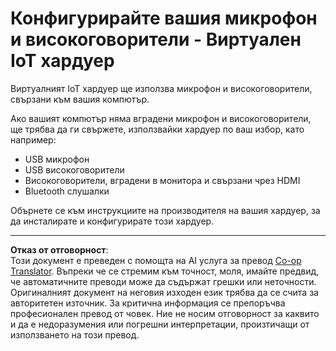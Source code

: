 <!--
CO_OP_TRANSLATOR_METADATA:
{
  "original_hash": "7a65ee743f916276a2848b8a9491feb7",
  "translation_date": "2025-08-28T09:11:10+00:00",
  "source_file": "6-consumer/lessons/1-speech-recognition/virtual-device-microphone.md",
  "language_code": "bg"
}
-->
# Конфигурирайте вашия микрофон и високоговорители - Виртуален IoT хардуер

Виртуалният IoT хардуер ще използва микрофон и високоговорители, свързани към вашия компютър.

Ако вашият компютър няма вградени микрофон и високоговорители, ще трябва да ги свържете, използвайки хардуер по ваш избор, като например:

* USB микрофон
* USB високоговорители
* Високоговорители, вградени в монитора и свързани чрез HDMI
* Bluetooth слушалки

Обърнете се към инструкциите на производителя на вашия хардуер, за да инсталирате и конфигурирате този хардуер.

---

**Отказ от отговорност**:  
Този документ е преведен с помощта на AI услуга за превод [Co-op Translator](https://github.com/Azure/co-op-translator). Въпреки че се стремим към точност, моля, имайте предвид, че автоматичните преводи може да съдържат грешки или неточности. Оригиналният документ на неговия изходен език трябва да се счита за авторитетен източник. За критична информация се препоръчва професионален превод от човек. Ние не носим отговорност за каквито и да е недоразумения или погрешни интерпретации, произтичащи от използването на този превод.